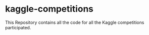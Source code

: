# kaggle-competitions
This Repository contains all the code for all the Kaggle competitions participated.
